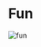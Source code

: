 # Fun
![fun](https://user-images.githubusercontent.com/60463836/173177081-78d2efe0-ea37-499d-ab24-0e936ba8406c.PNG)
